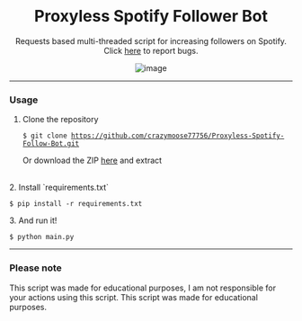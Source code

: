 <br/>
<div align="center">

  # Proxyless Spotify Follower Bot
  Requests based multi-threaded script for increasing followers on Spotify. Click <a href="https://github.com/crazymoose77756/Proxyless-Spotify-Follow-Bot/issues">here</a> to report bugs.
  
  ![image](https://user-images.githubusercontent.com/102762968/161622560-22f88eae-709e-4c07-a66e-8147dd3d43dd.png)

</div>

--------------------------------------

### Usage

1. Clone the repository <pre><code>$ git clone https://github.com/crazymoose77756/Proxyless-Spotify-Follow-Bot.git</code></pre>
Or download the ZIP <a href="https://github.com/crazymoose77756/Proxyless-Spotify-Follow-Bot/archive/refs/heads/main.zip">here</a> and extract
<br>
2. Install `requirements.txt` <pre><code>$ pip install -r requirements.txt</code></pre>
3. And run it! <pre><code>$ python main.py</code></pre>

--------------------------------------

### Please note

This script was made for educational purposes, I am not responsible for your actions using this script. This script was made for educational purposes.
